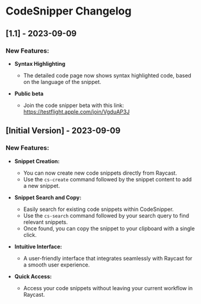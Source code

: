 # CodeSnipper Changelog

## [1.1] - 2023-09-09

### New Features:

- **Syntax Highlighting**
  - The detailed code page now shows syntax highlighted code, based on the language of the snippet.

- **Public beta**
  - Join the code snipper beta with this link: https://testflight.apple.com/join/VgduAP3J

## [Initial Version] - 2023-09-09

### New Features:

- **Snippet Creation:**
  - You can now create new code snippets directly from Raycast.
  - Use the `cs-create` command followed by the snippet content to add a new snippet.

- **Snippet Search and Copy:**
  - Easily search for existing code snippets within CodeSnipper.
  - Use the `cs-search` command followed by your search query to find relevant snippets.
  - Once found, you can copy the snippet to your clipboard with a single click.

- **Intuitive Interface:**
  - A user-friendly interface that integrates seamlessly with Raycast for a smooth user experience.

- **Quick Access:**
  - Access your code snippets without leaving your current workflow in Raycast.
